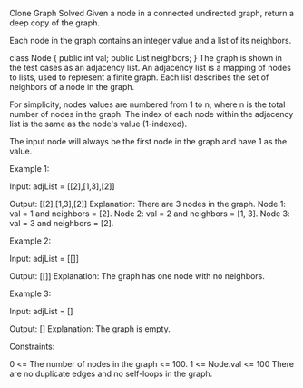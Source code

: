 Clone Graph
Solved 
Given a node in a connected undirected graph, return a deep copy of the graph.

Each node in the graph contains an integer value and a list of its neighbors.

class Node {
    public int val;
    public List<Node> neighbors;
}
The graph is shown in the test cases as an adjacency list. An adjacency list is a mapping of nodes to lists, used to represent a finite graph. Each list describes the set of neighbors of a node in the graph.

For simplicity, nodes values are numbered from 1 to n, where n is the total number of nodes in the graph. The index of each node within the adjacency list is the same as the node's value (1-indexed).

The input node will always be the first node in the graph and have 1 as the value.

Example 1:



Input: adjList = [[2],[1,3],[2]]

Output: [[2],[1,3],[2]]
Explanation: There are 3 nodes in the graph.
Node 1: val = 1 and neighbors = [2].
Node 2: val = 2 and neighbors = [1, 3].
Node 3: val = 3 and neighbors = [2].

Example 2:



Input: adjList = [[]]

Output: [[]]
Explanation: The graph has one node with no neighbors.

Example 3:

Input: adjList = []

Output: []
Explanation: The graph is empty.

Constraints:

0 <= The number of nodes in the graph <= 100.
1 <= Node.val <= 100
There are no duplicate edges and no self-loops in the graph.

